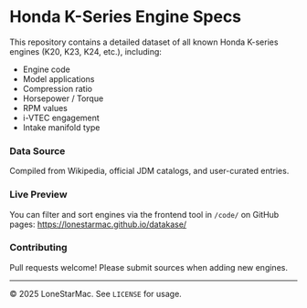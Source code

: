 # Honda K-Series Engine Specs

This repository contains a detailed dataset of all known Honda K-series engines (K20, K23, K24, etc.), including:
- Engine code
- Model applications
- Compression ratio
- Horsepower / Torque
- RPM values
- i-VTEC engagement
- Intake manifold type

### Data Source

Compiled from Wikipedia, official JDM catalogs, and user-curated entries.

### Live Preview

You can filter and sort engines via the frontend tool in `/code/` on GitHub pages: https://lonestarmac.github.io/datakase/

### Contributing

Pull requests welcome! Please submit sources when adding new engines.

---

© 2025 LoneStarMac. See `LICENSE` for usage.
